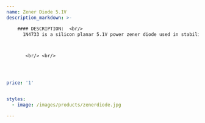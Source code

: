 ```yaml
---
name: Zener Diode 5.1V
description_markdown: >-

    #### DESCRIPTION:  <br/>
      1N4733 is a silicon planar 5.1V power zener diode used in stabilizing & clipping circuits with high power rating.



       <br/> <br/>




price: '1'


styles:
  - image: /images/products/zenerdiode.jpg

---
```


